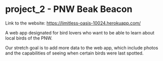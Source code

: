 # project_2 - PNW Beak Beacon

Link to the website: https://limitless-oasis-10024.herokuapp.com/

A web app designated for bird lovers who want to be able to learn about local birds of the PNW.

Our stretch goal is to add more data to the web app, which include photos and the capabilities of seeing when certain birds were last spotted.



